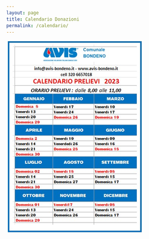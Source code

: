 ```yaml
---
layout: page
title: Calendario Donazioni
permalink: /calendario/
---
```


<div id="container">
<img src="/images/calendario2023.jpg">
</div>
